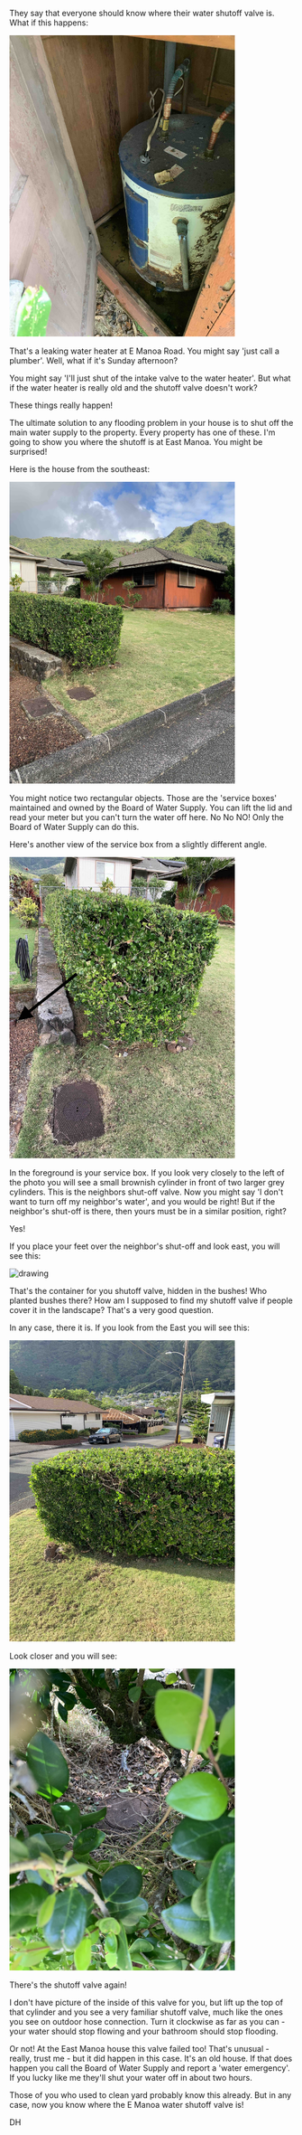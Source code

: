 They say that everyone should know where their water shutoff valve is. What if this happens:

<!-- ![Leaking Water Heater](./images/IMG_2139.jpg) -->

<img src="./images/IMG_2139.jpg" alt="drawing" width="400"/>

That's a leaking water heater at E Manoa Road. You might say 'just call a plumber'. Well, what if it's Sunday afternoon? 

You might say 'I'll just shut of the intake valve to the water heater'. But what if the water heater is really old and the shutoff valve doesn't work?

These things really happen!

The ultimate solution to any flooding problem in your house is to shut off the main water supply to the property. Every property has one of these. I'm going to show you where the shutoff is at East Manoa. You might be surprised!

Here is the house from the southeast: 

<img src="./images/IMG_2142.jpg" alt="drawing" width="400"/>

You might notice two rectangular objects. Those are the 'service boxes' maintained and owned by the Board of Water Supply. You can lift the lid and read your meter but you can't turn the water off here. No No NO! Only the Board of Water Supply can do this. 

Here's another view of the service box from a slightly different angle. 

<img src="./images/IMG_2143.jpg" alt="drawing" width="400"/>

In the foreground is your service box. If you look very closely to the left of the photo you will see a small brownish cylinder in front of two larger grey cylinders. This is the neighbors shut-off valve. Now you might say 'I don't want to turn off my neighbor's water', and you would be right! But if the neighbor's shut-off is there, then yours must be in a similar position, right? 

Yes!

If you place your feet over the neighbor's shut-off and look east, you will see this: 

<img src="./images/IMG_2144.jpg" alt="drawing" width="400"/>

That's the container for you shutoff valve, hidden in the bushes! Who planted bushes there? How am I supposed to find my shutoff valve if people cover it in the landscape? That's a very good question. 

In any case, there it is. If you look from the East you will see this: 

<img src="./images/IMG_2147.jpg" alt="drawing" width="400"/>

Look closer and you will see: 

<img src="./images/IMG_2149.jpg" alt="drawing" width="400"/>


There's the shutoff valve again!

I don't have picture of the inside of this valve for you, but lift up the top of that cylinder and you see a very familiar shutoff valve, much like the ones you see on outdoor hose connection. Turn it clockwise as far as you can - your water should stop flowing and your bathroom should stop flooding. 

Or not! At the East Manoa house this valve failed too! That's unusual - really, trust me - but it did happen in this case. It's an old house. If that does happen you call the Board of Water Supply and report a 'water emergency'. If you lucky like me they'll shut your water off in about two hours. 

Those of you who used to clean yard probably know this already. But in any case, now  you know where the E Manoa water shutoff valve is!

DH


